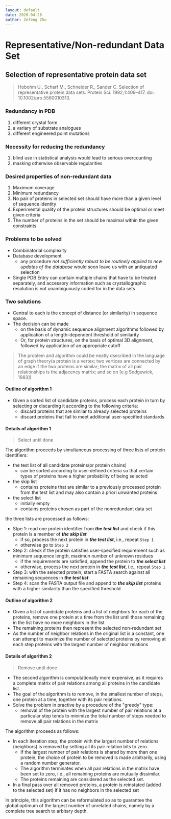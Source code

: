 ```yaml
---
layout: default
date: 2020-04-26
author: Zefeng Zhu
---
```


# Representative/Non-redundant Data Set

## Selection of representative protein data set

> Hobohm U., Scharf M., Schneider R., Sander C. Selection of representative protein data sets. Protein Sci. 1992;1:409–417. doi: 10.1002/pro.5560010313. 

### Redundancy in PDB

1. different crystal form
2. a variary of substrate analogues
3. different engineered point mutations

### Necessity for reducing the redundancy

1. blind use in statistical analysis would lead to serious overcounting
2. masking otherwise observable regularities

### Desired properties of non-redundant data

1. Maximum coverage
2. Minimum redundancy
3. No pair of proteins in selected set should have more than a given level of sequence identity
4. Experimental quality of the protein structures should be optimal or meet given criteria
5. The number of proteins in the set should be maximal within the given constraints

### Problems to be solved

* Combinatorial complexity
* Database development
  * any procedure _not sufficiently robust to be routinely applied to new updates of the database_ would soon leave us with an antiquated selection
* Single PDB Entry can contain multiple chains that have to be treated separately, and accessory information such as crystallographic resolution is not unambiguously coded for in the data sets

### Two solutions

* Central to each is the concept of distance (or similarity) in sequence space.
* The decision can be made
  * on the basis of dynamic sequence alignment algorithms followed by application of a length-dependent threshold of similarity
  * Or, for protein structures, on the basis of optimal 3D alignment, followed by application of an appropriate cutoff

> The problem and algorithm could be neatly dsecribed in the language of graph theory(a protein is a vertex; two vertices are connected by an edge if the two proteins are similar; the matrix of all pair relationships is the adjacency matrix; and so on [e.g Sedgewick, 1983])

#### Outline of algorithm 1

* Given a sorted list of candidate proteins, process each protein in turn by selecting or discarding it according to the following criteria:
  * discard proteins that are similar to already selected proteins
  * discard proteins that fail to meet additional user-specified standards

#### Details of algorithm 1

> Select until done

The algorithm proceeds by simultaneous processing of three lists of protein identifiers:

* the test list of all candidate proteins(or protein chains)
  * can be sorted according to user-defined criteria so that certain types of proteins have a higher probability of being selected
* the skip list
  * contains proteins that are similar to a previously processed protein from the test list and may also contain a priori unwanted proteins
* the select list
  * initially empty
  * contains proteins chosen as part of the nonredundant data set

the three lists are processed as follows:

* Stpe 1: read one protein identifier from ***the test list*** and check if this protein is a member of ***the skip list***
  * if so, process the next protein in ***the test list***, i.e., repeat `Step 1`
  * otherwise go to `Step 2`
* Step 2: check if the protein satisfies user-specified requirement such as minimum sequence length, maximun number of unknown residues
  * if the requirements are satisfied, append the protein to ***the select list***
  * otherwise, process the next protein in ***the test list***, i.e., repeat `Step 1`
* Step 3: with the selected protein, start a FASTA search against all remaining sequences in ***the test list***
* Step 4: scan the FASTA output file and append to ***the skip list*** proteins with a higher similarity than the specified threshold

#### Outline of algorithm 2

* Given a list of candidate proteins and a list of neighbors for each of the proteins, remove one protein at a time from the list until those remaining in the list have no more neighbors in the list
* The remaining proteins then represent the selected non-redundant set
* As the number of neighbor relations in the original list is a constant, one can attempt to maximize the number of selected proteins by removing at each step proteins with the largest number of neighbor relations

#### Details of algorithm 2

> Remove until done

* The second algorithm is computationally more expensive, as it requires a complete matrix of pair relations among all proteins in the candidate list.
* The goal of the algorithm is to remove, in the smallest number of steps, one protein at a time, together with its pair relations.
* Solve the problem in practive by a procedure of the "greedy" type:
  * removal of the protein with the largest number of pair relations at a particular step tends to minimize the total number of steps needed to remove all pair relations in the matrix

The algorithm proceeds as follows:

* In each iteration step, the protein with the largest number of relations (neighbors) is removed by setting all its pair relation bits to zero.
  * If the largest number of pair relations is shared by more than one protein, the choice of protein to be removed is made arbitrarily, using a random number generator.
  * The algorithm terminates when all pair relations in the matrix have been set to zero, i.e., all remaining proteins are mutually dissimilar.
  * The proteins remaining are considered as the selected set.
* In a final pass over all removed proteins, a protein is reinstated (added to the selected set) if it has no neighbors in the selected set

In principle, this algorithm can be reformulated so as to guarantee the global optimum of the largest number of unrelated  chains, namely by a complete tree search to arbitary depth.